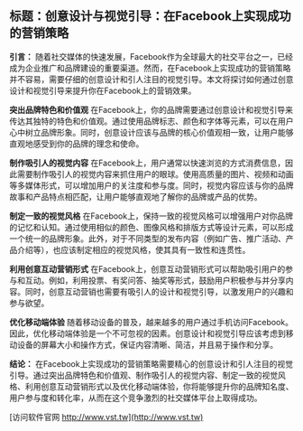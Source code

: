 ## **标题：创意设计与视觉引导：在Facebook上实现成功的营销策略**

**引言：**
随着社交媒体的快速发展，Facebook作为全球最大的社交平台之一，已经成为企业推广和品牌建设的重要渠道。然而，在Facebook上实现成功的营销策略并不容易，需要仔细的创意设计和引人注目的视觉引导。本文将探讨如何通过创意设计和视觉引导来提升你在Facebook上的营销效果。

**突出品牌特色和价值观**
在Facebook上，你的品牌需要通过创意设计和视觉引导来传达其独特的特色和价值观。通过使用品牌标志、颜色和字体等元素，可以在用户心中树立品牌形象。同时，创意设计应该与品牌的核心价值观相一致，让用户能够直观地感受到你的品牌的理念和使命。

**制作吸引人的视觉内容**
在Facebook上，用户通常以快速浏览的方式消费信息，因此需要制作吸引人的视觉内容来抓住用户的眼球。使用高质量的图片、视频和动画等多媒体形式，可以增加用户的关注度和参与度。同时，视觉内容应该与你的品牌故事和产品特点相匹配，让用户能够直观地了解你的品牌或产品的优势。

**制定一致的视觉风格**
在Facebook上，保持一致的视觉风格可以增强用户对你品牌的记忆和认知。通过使用相似的颜色、图像风格和排版方式等设计元素，可以形成一个统一的品牌形象。此外，对于不同类型的发布内容（例如广告、推广活动、产品介绍等），也应该制定相应的视觉风格，使其具有一致性和连贯性。

**利用创意互动营销形式**
在Facebook上，创意互动营销形式可以帮助吸引用户的参与和互动。例如，利用投票、有奖问答、抽奖等形式，鼓励用户积极参与并分享内容。同时，创意互动营销也需要有吸引人的设计和视觉引导，以激发用户的兴趣和参与欲望。

**优化移动端体验**
随着移动设备的普及，越来越多的用户通过手机访问Facebook。因此，优化移动端体验是一个不可忽视的因素。创意设计和视觉引导应该考虑到移动设备的屏幕大小和操作方式，保证内容清晰、简洁，并且易于操作和分享。

**结论：**
在Facebook上实现成功的营销策略需要精心的创意设计和引人注目的视觉引导。通过突出品牌特色和价值观、制作吸引人的视觉内容、制定一致的视觉风格、利用创意互动营销形式以及优化移动端体验，你将能够提升你的品牌知名度、用户参与度和转化率，从而在这个竞争激烈的社交媒体平台上取得成功。


[访问软件官网 http://www.vst.tw](http://www.vst.tw)
